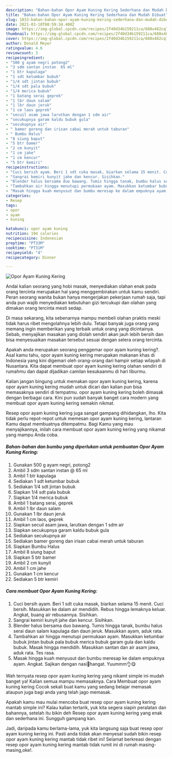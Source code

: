 ```yaml
---
description: "Bahan-bahan Opor Ayam Kuning Kering Sederhana dan Mudah Dibuat"
title: "Bahan-bahan Opor Ayam Kuning Kering Sederhana dan Mudah Dibuat"
slug: 1033-bahan-bahan-opor-ayam-kuning-kering-sederhana-dan-mudah-dibuat
date: 2021-03-10T08:59:34.400Z
image: https://img-global.cpcdn.com/recipes/2f40d34b159211ca/680x482cq70/opor-ayam-kuning-kering-foto-resep-utama.jpg
thumbnail: https://img-global.cpcdn.com/recipes/2f40d34b159211ca/680x482cq70/opor-ayam-kuning-kering-foto-resep-utama.jpg
cover: https://img-global.cpcdn.com/recipes/2f40d34b159211ca/680x482cq70/opor-ayam-kuning-kering-foto-resep-utama.jpg
author: Donald Meyer
ratingvalue: 4.6
reviewcount: 3
recipeingredient:
- "500 g ayam negri potong2"
- "3 sdm santan instan  65 ml"
- "1 btr kapulaga"
- "1 sdt ketumbar bubuk"
- "1/4 sdt jintan bubuk"
- "1/4 sdt pala bubuk"
- "1/4 merica bubuk"
- "1 batang serai geprek"
- "1 lbr daun salam"
- "1 lbr daun jeruk"
- "1 cm laos geprek"
- "secuil asam jawa larutkan dengan 1 sdm air"
- "secukupnya garam kaldu bubuk gula"
- "secukupnya air"
- " bamer goreng dan irisan cabai merah untuk taburan"
- " Bumbu Halus"
- "8 siung baput"
- "5 btr bamer"
- "2 cm kunyit"
- "1 cm jahe"
- "1 cm kencur"
- "5 btr kemiri"
recipeinstructions:
- "Cuci bersih ayam. Beri 1 sdt cuka masak, biarkan selama 15 menit. Cuci bersih. Masukkan ke dalam air mendidih. Rebus hingga lemaknya keluar. Angkat, buang air rebusannya. Sisihkan."
- "Sangrai kemiri kunyit jahe dan kencur. Sisihkan."
- "Blender halus bersama duo bawang. Tumis hingga tanak, bumbu halus serai daun salam kapulaga dan daun jeruk. Masukkan ayam, aduk rata."
- "Tambahkan air hingga menutupi permukaan ayam. Masukkan ketumbar bubuk jintan bubuk pala bubuk merica bubuk garam gula dan kaldu bubuk. Masak hingga mendidih. Masukkan santan dan air asam jawa, aduk rata. Tes rasa."
- "Masak hingga kuah menyusut dan bumbu meresap ke dalam empuknya ayam. Angkat. Sajikan dengan nasi🍚hangat. Yuummm👌😋"
categories:
- Resep
tags:
- opor
- ayam
- kuning

katakunci: opor ayam kuning 
nutrition: 194 calories
recipecuisine: Indonesian
preptime: "PT33M"
cooktime: "PT31M"
recipeyield: "4"
recipecategory: Dinner

---
```



![Opor Ayam Kuning Kering](https://img-global.cpcdn.com/recipes/2f40d34b159211ca/680x482cq70/opor-ayam-kuning-kering-foto-resep-utama.jpg)

Andai kalian seorang yang hobi masak, menyediakan olahan enak pada orang tercinta merupakan hal yang menggembirakan untuk kamu sendiri. Peran seorang  wanita bukan hanya mengerjakan pekerjaan rumah saja, tapi anda pun wajib menyediakan kebutuhan gizi tercukupi dan olahan yang dimakan orang tercinta mesti sedap.

Di masa  sekarang, kita sebenarnya mampu membeli olahan praktis meski tidak harus ribet mengolahnya lebih dulu. Tetapi banyak juga orang yang memang ingin memberikan yang terbaik untuk orang yang dicintainya. Sebab, menyajikan masakan yang diolah sendiri akan jauh lebih bersih dan bisa menyesuaikan masakan tersebut sesuai dengan selera orang tercinta. 



Apakah anda merupakan seorang penggemar opor ayam kuning kering?. Asal kamu tahu, opor ayam kuning kering merupakan makanan khas di Indonesia yang kini digemari oleh orang-orang dari hampir setiap wilayah di Nusantara. Kita dapat membuat opor ayam kuning kering olahan sendiri di rumahmu dan dapat dijadikan camilan kesukaanmu di hari liburmu.

Kalian jangan bingung untuk memakan opor ayam kuning kering, karena opor ayam kuning kering mudah untuk dicari dan kalian pun bisa memasaknya sendiri di tempatmu. opor ayam kuning kering boleh dimasak dengan berbagai cara. Kini pun sudah banyak banget cara modern yang membuat opor ayam kuning kering semakin nikmat.

Resep opor ayam kuning kering juga sangat gampang dihidangkan, lho. Kita tidak perlu repot-repot untuk memesan opor ayam kuning kering, lantaran Kamu dapat membuatnya ditempatmu. Bagi Kamu yang mau menyajikannya, inilah cara membuat opor ayam kuning kering yang nikamat yang mampu Anda coba.

<!--inarticleads1-->

##### Bahan-bahan dan bumbu yang diperlukan untuk pembuatan Opor Ayam Kuning Kering:

1. Gunakan 500 g ayam negri, potong2
1. Ambil 3 sdm santan instan @ 65 ml
1. Ambil 1 btr kapulaga
1. Sediakan 1 sdt ketumbar bubuk
1. Sediakan 1/4 sdt jintan bubuk
1. Siapkan 1/4 sdt pala bubuk
1. Siapkan 1/4 merica bubuk
1. Ambil 1 batang serai, geprek
1. Ambil 1 lbr daun salam
1. Gunakan 1 lbr daun jeruk
1. Ambil 1 cm laos, geprek
1. Siapkan secuil asam jawa, larutkan dengan 1 sdm air
1. Siapkan secukupnya garam kaldu bubuk gula
1. Sediakan secukupnya air
1. Sediakan  bamer goreng dan irisan cabai merah untuk taburan
1. Siapkan  Bumbu Halus
1. Ambil 8 siung baput
1. Siapkan 5 btr bamer
1. Ambil 2 cm kunyit
1. Ambil 1 cm jahe
1. Gunakan 1 cm kencur
1. Sediakan 5 btr kemiri




<!--inarticleads2-->

##### Cara membuat Opor Ayam Kuning Kering:

1. Cuci bersih ayam. Beri 1 sdt cuka masak, biarkan selama 15 menit. Cuci bersih. Masukkan ke dalam air mendidih. Rebus hingga lemaknya keluar. Angkat, buang air rebusannya. Sisihkan.
1. Sangrai kemiri kunyit jahe dan kencur. Sisihkan.
1. Blender halus bersama duo bawang. Tumis hingga tanak, bumbu halus serai daun salam kapulaga dan daun jeruk. Masukkan ayam, aduk rata.
1. Tambahkan air hingga menutupi permukaan ayam. Masukkan ketumbar bubuk jintan bubuk pala bubuk merica bubuk garam gula dan kaldu bubuk. Masak hingga mendidih. Masukkan santan dan air asam jawa, aduk rata. Tes rasa.
1. Masak hingga kuah menyusut dan bumbu meresap ke dalam empuknya ayam. Angkat. Sajikan dengan nasi🍚hangat. Yuummm👌😋




Wah ternyata resep opor ayam kuning kering yang nikamt simple ini mudah banget ya! Kalian semua mampu memasaknya. Cara Membuat opor ayam kuning kering Cocok sekali buat kamu yang sedang belajar memasak ataupun juga bagi anda yang telah jago memasak.

Apakah kamu mau mulai mencoba buat resep opor ayam kuning kering mantab simple ini? Kalau kalian tertarik, yuk kita segera siapin peralatan dan bahannya, setelah itu bikin deh Resep opor ayam kuning kering yang enak dan sederhana ini. Sungguh gampang kan. 

Jadi, daripada kamu berlama-lama, yuk kita langsung saja buat resep opor ayam kuning kering ini. Pasti anda tiidak akan menyesal sudah bikin resep opor ayam kuning kering mantab tidak ribet ini! Selamat berkreasi dengan resep opor ayam kuning kering mantab tidak rumit ini di rumah masing-masing,oke!.

